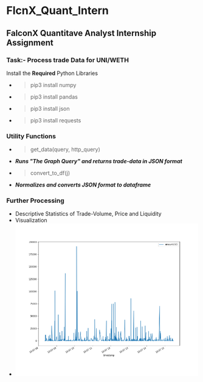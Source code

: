 # FlcnX_Quant_Intern
## FalconX Quantitave Analyst Internship Assignment
### Task:- Process trade Data for UNI/WETH
Install the **Required** Python Libraries
* > pip3 install numpy
* > pip3 install pandas
* > pip3 install json
* > pip3 install requests
### Utility Functions
* > get_data(query, http_query)
* ***Runs "The Graph Query" and returns trade-data in JSON format***
* > convert_to_df(j)
* ***Normalizes and converts JSON format to dataframe***
### Further Processing
* Descriptive Statistics of Trade-Volume, Price and Liquidity
* Visualization
* ![plot](amountUSD.png?raw=true)
